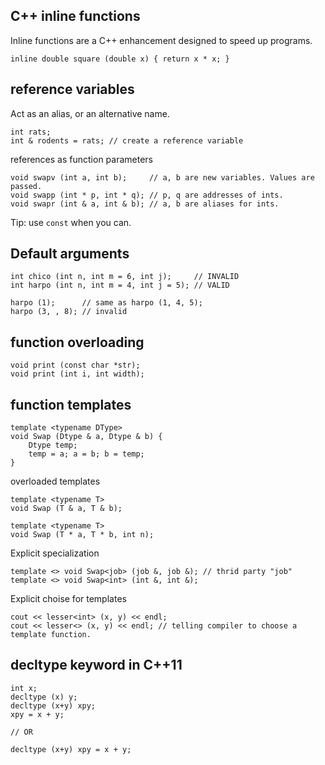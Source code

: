 ## C++ inline functions
Inline functions are a C++ enhancement designed to speed up programs.
```
inline double square (double x) { return x * x; }
```

## reference variables
Act as an alias, or an alternative name.
```
int rats;
int & rodents = rats; // create a reference variable
```
references as function parameters
```
void swapv (int a, int b);     // a, b are new variables. Values are passed.
void swapp (int * p, int * q); // p, q are addresses of ints.
void swapr (int & a, int & b); // a, b are aliases for ints.
```
Tip: use `const` when you can.

## Default arguments
```
int chico (int n, int m = 6, int j);     // INVALID
int harpo (int n, int m = 4, int j = 5); // VALID

harpo (1);      // same as harpo (1, 4, 5);
harpo (3, , 8); // invalid
```

## function overloading
```
void print (const char *str);
void print (int i, int width);
```

## function templates
```
template <typename DType>
void Swap (Dtype & a, Dtype & b) {
	Dtype temp;
	temp = a; a = b; b = temp;
}
```
overloaded templates
```
template <typename T>
void Swap (T & a, T & b);

template <typename T>
void Swap (T * a, T * b, int n);
```
Explicit specialization
```
template <> void Swap<job> (job &, job &); // thrid party "job"
template <> void Swap<int> (int &, int &);
```
Explicit choise for templates
```
cout << lesser<int> (x, y) << endl;
cout << lesser<> (x, y) << endl; // telling compiler to choose a template function.
```

## decltype keyword in C++11
```
int x;
decltype (x) y;
decltype (x+y) xpy;
xpy = x + y;

// OR

decltype (x+y) xpy = x + y;
```
